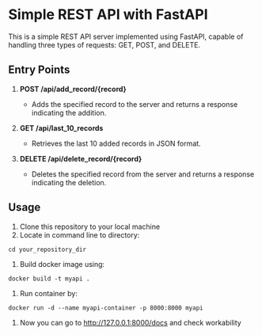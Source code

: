 # Simple REST API with FastAPI

This is a simple REST API server implemented using FastAPI, capable of handling three types of requests: GET, POST, and DELETE.

## Entry Points

1. **POST /api/add_record/{record}**
   - Adds the specified record to the server and returns a response indicating the addition.
   
2. **GET /api/last_10_records**
   - Retrieves the last 10 added records in JSON format.

3. **DELETE /api/delete_record/{record}**
   - Deletes the specified record from the server and returns a response indicating the deletion.

## Usage

1. Clone this repository to your local machine
2. Locate in command line to directory: 
```CMD
cd your_repository_dir
```
1. Build docker image using:
```CMD
docker build -t myapi .
```
1. Run container by:
```CMD
docker run -d --name myapi-container -p 8000:8000 myapi
```
1. Now you can go to http://127.0.0.1:8000/docs and check workability

